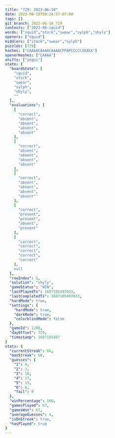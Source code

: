 ```yaml
---
title: "729: 2023-06-18"
date: 2023-06-18T09:24:57-07:00
tags: []
git_branch: 2023-06-18_729
contests: ["2023-06-squid"]
words: ["squid","stock","swear","sylph","shyly"]
openers: ["squid"]
middlers: ["stock","swear","sylph"]
puzzles: [729]
hashes: ["CAAAACAAAACAAAACPPAPCCCCCXXXXX"]
openerHashes: ["CAAAA"]
shifts: ["yogui"]
state: {
  "boardState": [
    "squid",
    "stock",
    "swear",
    "sylph",
    "shyly",
    ""
  ],
  "evaluations": [
    [
      "correct",
      "absent",
      "absent",
      "absent",
      "absent"
    ],
    [
      "correct",
      "absent",
      "absent",
      "absent",
      "absent"
    ],
    [
      "correct",
      "absent",
      "absent",
      "absent",
      "absent"
    ],
    [
      "correct",
      "present",
      "present",
      "absent",
      "present"
    ],
    [
      "correct",
      "correct",
      "correct",
      "correct",
      "correct"
    ],
    null
  ],
  "rowIndex": 5,
  "solution": "shyly",
  "gameStatus": "WIN",
  "lastPlayedTs": 1687105497033,
  "lastCompletedTs": 1687105497033,
  "hardMode": true,
  "settings": {
    "hardMode": true,
    "darkMode": true,
    "colorblindMode": false
  },
  "gameId": 1268,
  "dayOffset": 729,
  "timestamp": 1687105497
}
stats: {
  "currentStreak": 66,
  "maxStreak": 66,
  "guesses": {
    "1": 0,
    "2": 3,
    "3": 16,
    "4": 27,
    "5": 15,
    "6": 6,
    "fail": 0
  },
  "winPercentage": 100,
  "gamesPlayed": 67,
  "gamesWon": 67,
  "averageGuesses": 4,
  "isOnStreak": true,
  "hasPlayed": true
}
---
```

<!-- more -->
